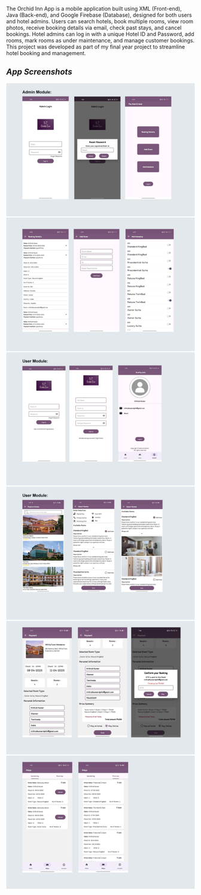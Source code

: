 The Orchid Inn App is a mobile application built using XML (Front-end), Java (Back-end), and Google Firebase (Database), designed for both users and hotel admins. Users can search hotels, book multiple rooms, view room photos, receive booking details via email, check past stays, and cancel bookings. Hotel admins can log in with a unique Hotel ID and Password, add rooms, mark rooms as under maintenance, and manage customer bookings. This project was developed as part of my final year project to streamline hotel booking and management.

<i><h2>App Screenshots</h2></i>
<img src="https://github.com/nitxish/Orchid_Inn/blob/master/hotel%20pics_1.jpg"/>
<img src="https://github.com/nitxish/Orchid_Inn/blob/master/hotel%20pics_2.jpg"/>
<img src="https://github.com/nitxish/Orchid_Inn/blob/master/hotel%20pics_5.jpg"/>
<img src="https://github.com/nitxish/Orchid_Inn/blob/master/hotel%20pics_3.jpg"/>
<img src="https://github.com/nitxish/Orchid_Inn/blob/master/hotel%20pics_4.jpg"/>
<img src="https://github.com/nitxish/Orchid_Inn/blob/master/hotel%20pics_6.jpg"/>
